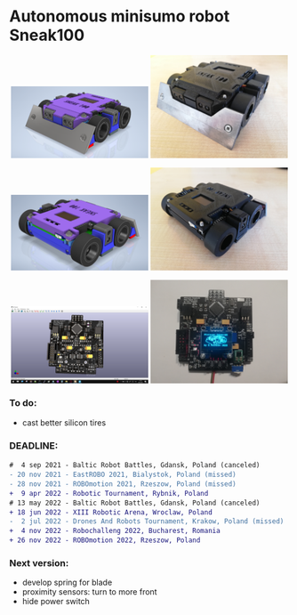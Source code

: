 # Autonomous minisumo robot Sneak100 

<p align="center">
  <img src="/docs/readme/screen_front.PNG" width="49%" />
  <img src="/docs/readme/real_front.jpg" width="49%" />
</p>

<p align="center">
  <img src="/docs/readme/screen_back.PNG" width="49%" />
  <img src="/docs/readme/real_back.jpg" width="49%" />
</p>

<p align="center">
  <img src="/docs/readme/screen_board.png" width="49%" />
  <img src="/docs/readme/real_board.jpg" width="49%" />
</p>

### To do:
- cast better silicon tires

### DEADLINE:
```diff
#  4 sep 2021 - Baltic Robot Battles, Gdansk, Poland (canceled)
- 20 nov 2021 - EastROBO 2021, Bialystok, Poland (missed)
- 28 nov 2021 - ROBOmotion 2021, Rzeszow, Poland (missed)
+  9 apr 2022 - Robotic Tournament, Rybnik, Poland
# 13 may 2022 - Baltic Robot Battles, Gdansk, Poland (canceled)
+ 18 jun 2022 - XIII Robotic Arena, Wroclaw, Poland
-  2 jul 2022 - Drones And Robots Tournament, Krakow, Poland (missed)
+  4 nov 2022 - Robochalleng 2022, Bucharest, Romania
+ 26 nov 2022 - ROBOmotion 2022, Rzeszow, Poland
```

### Next version:     
- develop spring for blade
- proximity sensors: turn to more front
- hide power switch

